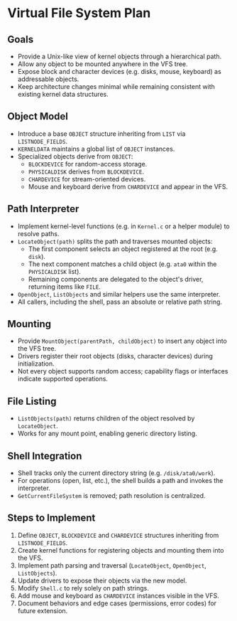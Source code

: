# Virtual File System Plan

## Goals
- Provide a Unix-like view of kernel objects through a hierarchical path.
- Allow any object to be mounted anywhere in the VFS tree.
- Expose block and character devices (e.g. disks, mouse, keyboard) as addressable objects.
- Keep architecture changes minimal while remaining consistent with existing kernel data structures.

## Object Model
- Introduce a base `OBJECT` structure inheriting from `LIST` via `LISTNODE_FIELDS`.
- `KERNELDATA` maintains a global list of `OBJECT` instances.
- Specialized objects derive from `OBJECT`:
    - `BLOCKDEVICE` for random-access storage.
    - `PHYSICALDISK` derives from `BLOCKDEVICE`.
    - `CHARDEVICE` for stream-oriented devices.
    - Mouse and keyboard derive from `CHARDEVICE` and appear in the VFS.

## Path Interpreter
- Implement kernel-level functions (e.g. in `Kernel.c` or a helper module) to resolve paths.
- `LocateObject(path)` splits the path and traverses mounted objects:
    - The first component selects an object registered at the root (e.g. `disk`).
    - The next component matches a child object (e.g. `ata0` within the `PHYSICALDISK` list).
    - Remaining components are delegated to the object's driver, returning items like `FILE`.
- `OpenObject`, `ListObjects` and similar helpers use the same interpreter.
- All callers, including the shell, pass an absolute or relative path string.

## Mounting
- Provide `MountObject(parentPath, childObject)` to insert any object into the VFS tree.
- Drivers register their root objects (disks, character devices) during initialization.
- Not every object supports random access; capability flags or interfaces indicate supported operations.

## File Listing
- `ListObjects(path)` returns children of the object resolved by `LocateObject`.
- Works for any mount point, enabling generic directory listing.

## Shell Integration
- Shell tracks only the current directory string (e.g. `/disk/ata0/work`).
- For operations (open, list, etc.), the shell builds a path and invokes the interpreter.
- `GetCurrentFileSystem` is removed; path resolution is centralized.

## Steps to Implement
1. Define `OBJECT`, `BLOCKDEVICE` and `CHARDEVICE` structures inheriting from `LISTNODE_FIELDS`.
2. Create kernel functions for registering objects and mounting them into the VFS.
3. Implement path parsing and traversal (`LocateObject`, `OpenObject`, `ListObjects`).
4. Update drivers to expose their objects via the new model.
5. Modify `Shell.c` to rely solely on path strings.
6. Add mouse and keyboard as `CHARDEVICE` instances visible in the VFS.
7. Document behaviors and edge cases (permissions, error codes) for future extension.
